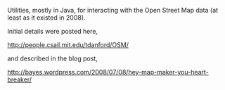 
Utilities, mostly in Java, for interacting with the Open Street Map data (at least as it existed in 2008). 

Initial details were posted here,

<http://people.csail.mit.edu/tdanford/OSM/> 

and described in the blog post,

<http://bayes.wordpress.com/2008/07/08/hey-map-maker-you-heart-breaker/> 

